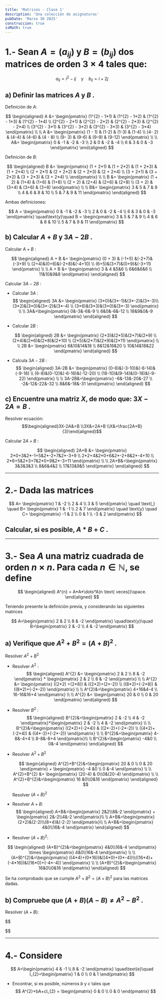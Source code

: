 ```yaml
---
title: 'Matrices - Clase 1'
description: 'Una colección de asignaturas'
pubDate: 'Marzo 30 2025'
construccion: true
isMath: true
---
```


# 1.- Sean $A = (a_{ij})$ y $B=(b_{ij})$ dos matrices de orden $3 \times 4$ tales que:

$$
a_{ij} = i^2 - ij \quad \text{y} \quad b_{ij} = i + 2j
$$

## a) Definir las matrices $A$ y $B$ .

Definición de $A$:

$$
\begin{aligned}
A &= \begin{pmatrix}
(1^{2} - 1*1) & (1^{2} - 1*2) & (1^{2} - 1*3) & (1^{2} - 1*4) \\
(2^{2} - 2*1) & (2^{2} - 2*2) & (2^{2} - 2*3) & (2^{2} - 2*4) \\
(3^{2} - 3*1) & (3^{2} - 3*2) & (3^{2} - 3*3) & (3^{2} - 3*4)
\end{pmatrix}  \\ \\
A &= \begin{pmatrix}
(1 - 1) & (1-2) & (1-3) & (1-4)  \\
(4- 2) & (4-4) & (4-6) & (4 - 8) \\
(9- 3) & (9-6) & (9-9) & (9-12)
\end{pmatrix} \\ \\
A&= \begin{pmatrix}
0 & -1 & -2 & -3 \\
2 & 0 & -2 & -4 \\
6 & 3 & 0 & -3
\end{pmatrix}
\end{aligned}
$$

Definición de $B$:

$$
\begin{aligned}
B &= \begin{pmatrix}
(1 + 2*1) & (1 + 2*2) & (1 + 2*3) & (1 + 2*4) \\
(2 + 2*1) & (2 + 2*2) & (2 + 2*3) & (2 + 2*4) \\
(3 + 2*1) & (3 + 2*2) & (3 + 2*3) & (3 + 2*4) \\
\end{pmatrix} \\ \\
B &= \begin{pmatrix}
(1 + 2) & (1+4) & (1+6) & (1+8) \\
(2 + 2) & (2+4) & (2+6) & (2+8) \\
(3 + 2) & (3+4) & (3+6) & (3+8)
\end{pmatrix} \\ \\
B&= \begin{pmatrix}
3 & 5 & 7 & 9 \\
4 & 6 & 8 & 10 \\
5 & 7 & 9 & 11
\end{pmatrix}
\end{aligned}
$$

Ambas definiciones:

$$
A = \begin{pmatrix}
0 & -1 & -2 & -3 \\
2 & 0 & -2 & -4 \\
6 & 3 & 0 & -3
\end{pmatrix} \quad\text{y}\quad B = \begin{pmatrix}
3 & 5 & 7 & 9 \\
4 & 6 & 8 & 10 \\
5 & 7 & 9 & 11
\end{pmatrix}
$$

## b) Calcular $A + B$ y $3A - 2B$ .

Calcular $A+B$ :

$$
\begin{aligned}
A + B &= \begin{pmatrix}
(0 + 3) & (-1+5) &(-2+7)&(-3+9) \\
(2+4)&(0+6)&(-2+8)&(-4+10) \\
(6+5)&(3+7)&(0+9)&(-3+11)
\end{pmatrix} \\ \\
A + B &= \begin{pmatrix}
3 & 4 &5&6 \\
6&6&6&6 \\
11&10&9&8
\end{pmatrix}
\end{aligned}
$$

Calcular $3A-2B$ :

- Calcular $3A$ :
  $$
  \begin{aligned}
  3A &= \begin{pmatrix}
  (3*0)&(3*-1)&(3*-2)&(3*-3)\\
  (3*2)&(3*0)&(3*-2)&(3*-4) \\
  (3*6)&(3*3)&(3*0)&(3*-3)
  \end{pmatrix} \\ \\
  3A&=\begin{pmatrix}
  0&-3&-6&-9 \\
  6&0&-6&-12 \\
  18&9&0&-9
  \end{pmatrix}
  \end{aligned}
  $$
- Calcular $2B$ :

  $$
  \begin{aligned}
  2B &= \begin{pmatrix}
  (2*3)&(2*5)&(2*7)&(2*9) \\
  (2*4)&(2*6)&(2*8)&(2*10) \\
  (2*5)&(2*7)&(2*9)&(2*11)
  \end{pmatrix} \\ \\
  2B &= \begin{pmatrix}
  6&10&14&18 \\
  8&12&16&20 \\
  10&14&18&22
  \end{pmatrix}
  \end{aligned}
  $$

- Calcula $3A-2B$ :
  $$
  \begin{aligned}
  3A-2B &= \begin{pmatrix}
  (0-6)&(-3-10)&(-6-14)&(-9-18) \\
  (6-8)&(0-12)&(-6-16)&(-12-20) \\
  (18-10)&(9-14)&(0-18)&(-9-22)
  \end{pmatrix} \\ \\
  3A-2B&=\begin{pmatrix}
  -6&-13&-20&-27 \\
  -2&-12&-22&-32 \\
  8&6&-18&-31
  \end{pmatrix}
  \end{aligned}
  $$

## c) Encuentre una matriz $X$, de modo que: $3X - 2A = B$ .

Resolver ecuación:
$$\begin{aligned}3X-2A&=B \\3X&=2A+B \\X&=\frac{2A+B}{3}\end{aligned}$$

Calcular $2A+B$ :

$$
\begin{aligned}
2A+B &= \begin{pmatrix}
2*0+3&2*-1+5&2*-2+7&2*-3+9 \\
2*2+4&2*0+6&2*-2+8&2*-4+10 \\
2*6+5&2*3+7&2*0+9&2*-3+11
\end{pmatrix} \\ \\
2A+B&=\begin{pmatrix}
3&3&3&3 \\
8&6&4&2 \\
17&13&9&5
\end{pmatrix}
\end{aligned}
$$

---

# 2.- Dada las matrices

$$
A= \begin{pmatrix}
1 & -2  \\
2 &  4  \\
3 &  5
\end{pmatrix}
\quad \text{,} \quad
B= \begin{pmatrix}
1 & -1  \\
2 &  7
\end{pmatrix}
\quad \text{y} \quad
C= \begin{pmatrix}
-1 & 2  \\
0 &  1  \\
-3 & 2
\end{pmatrix}
$$

## Calcular, si es posible, $A*B+C$ .

---

# 3.- Sea $A$ una matriz cuadrada de orden $n\times n$. Para cada $n \in \mathbb{N}$, se define

$$
\begin{aligned}
A^{n} = A*A*\dots*A(n \text{ veces})\space.
\end{aligned}
$$

Teniendo presente la definición previa, y considerando las siguientes matrices

$$
A=\begin{pmatrix}
2 & 2 \\ 8 & -2
\end{pmatrix}
\quad\text{y}\quad
B=\begin{pmatrix}
2 & -2 \\ 4 & -2
\end{pmatrix}
$$

## a) Verifique que $A^{2}+B^{2}=(A+B)^{2}$ .

Resolver $A^{2}+B^{2}$

- Resolver $A^{2}$ :
  $$
  \begin{aligned}
  A^{2} &= \begin{pmatrix}
  2 & 2 \\ 8 & -2
  \end{pmatrix} * \begin{pmatrix}
  2 & 2 \\ 8 & -2
  \end{pmatrix} \\ \\
  A^{2} &= \begin{pmatrix}
  ((2*2) +(2*8)) & ((2*2)+(2*-2)) \\ ((8*2)+(-2*8)) & ((8*2)+(-2*-2))
  \end{pmatrix} \\ \\
  A^{2}&=\begin{pmatrix}
  4+16&4-4 \\
  16-16&16+4
  \end{pmatrix} \\ \\
  A^{2} &= \begin{pmatrix}
  20 & 0 \\ 0 & 20
  \end{pmatrix}
  \end{aligned}
  $$
- Resolver $B^{2}$ :
  $$
  \begin{aligned}
  B^{2}&=\begin{pmatrix}
  2 & -2 \\ 4 & -2
  \end{pmatrix}*\begin{pmatrix}
  2 & -2 \\ 4 & -2
  \end{pmatrix} \\  \\
  B^{2}&=\begin{pmatrix}
  ((2*2)+(-2*4)) & ((2*-2)+(-2*-2)) \\ ((4*2)+(-2*4)) & ((4*-2)+(-2*-2))
  \end{pmatrix} \\ \\
  B^{2}&=\begin{pmatrix}
  4-8&-4+4 \\
  8-8&-8+4
  \end{pmatrix}\\ \\
  B^{2}&=\begin{pmatrix}
  -4&0 \\
  0&-4
  \end{pmatrix}
  \end{aligned}
  $$
- Resolver $A^{2}+B^{2}$

  $$
  \begin{aligned}
  A^{2}+B^{2}&=\begin{pmatrix}
  20 & 0 \\ 0 & 20
  \end{pmatrix} + \begin{pmatrix}
  -4 &0 \\ 0 &-4
  \end{pmatrix} \\ \\
  A^{2}+B^{2} &= \begin{pmatrix}
  (20-4) & 0\\0&(20-4)
  \end{pmatrix} \\ \\
  A^{2}+B^{2}&=\begin{pmatrix}
  16 &0\\0&16
  \end{pmatrix}
  \end{aligned}
  $$

  Resolver $(A+B)^{2}$

- Resolver $A+B$:
  $$
  \begin{aligned}
  A+B&=\begin{pmatrix}
  2&2\\8&-2
  \end{pmatrix} + \begin{pmatrix}
  2&-2\\4&-2
  \end{pmatrix}\\ \\
  A+B&=\begin{pmatrix}
  (2+2)&(2-2)\\(8+4)&(-2-2)
  \end{pmatrix}\\ \\
  A+B&=\begin{pmatrix}
  4&0\\16&-4
  \end{pmatrix}
  \end{aligned}
  $$
- Resolver $(A+B)^{2}$:

$$
\begin{aligned}
(A+B)^{2}&=\begin{pmatrix}
4&0\\16&-4
\end{pmatrix} \times \begin{pmatrix}
4&0\\16&-4
\end{pmatrix} \\ \\
(A+B)^{2}&=\begin{pmatrix}
((4*4)+(0*16))&((4*0)+(0*-4))\\((16*4)+(-4*16))&((16*0)+(-4*-4))
\end{pmatrix} \\ \\
(A+B)^{2}&=\begin{pmatrix}
16&0\\0&16
\end{pmatrix}
\end{aligned}
$$

Se ha comprobado que se cumple $A^{2}+B^{2} =(A+B)^{2}$ para las matrices dadas.

## b) Compruebe que $(A+B)(A-B)\neq A^{2}-B^{2}$ .

Resolver $(A+B)$:

$$


$$

---

# 4.- Considere

$$
A=\begin{pmatrix}
4 & -1 \\ 8 & -2
\end{pmatrix} \quad\text{e}\quad I_{2}=\begin{pmatrix}
1 & 0 \\ 0 & 1
\end{pmatrix}
$$

- Encontrar, si es posible, números $b$ y $c$ tales que
  $$
  A^{2}+bA+cI_{2} = \begin{pmatrix}
  0 & 0 \\ 0 & 0
  \end{pmatrix}
  $$

